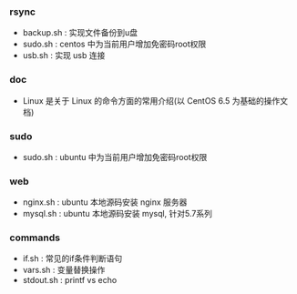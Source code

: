 ### rsync

- backup.sh :  实现文件备份到u盘
- sudo.sh :  centos 中为当前用户增加免密码root权限
- usb.sh :  实现 usb 连接


### doc

- Linux 是关于 Linux 的命令方面的常用介绍(以 CentOS 6.5 为基础的操作文档)


### sudo

- sudo.sh : ubuntu 中为当前用户增加免密码root权限


### web

- nginx.sh : ubuntu 本地源码安装 nginx 服务器
- mysql.sh : ubuntu 本地源码安装 mysql, 针对5.7系列


### commands

- if.sh : 常见的if条件判断语句
- vars.sh : 变量替换操作
- stdout.sh : printf vs echo
